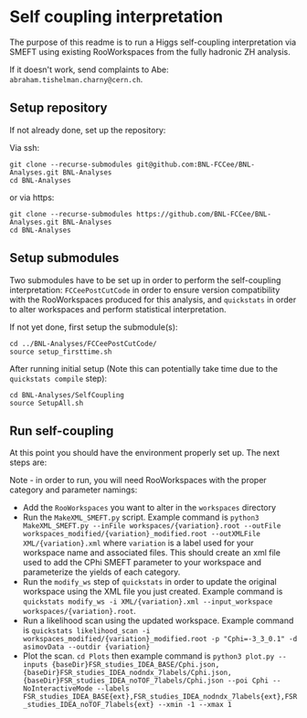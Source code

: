 # Self coupling interpretation

The purpose of this readme is to run a Higgs self-coupling interpretation via SMEFT using existing RooWorkspaces from the fully hadronic ZH analysis.

If it doesn't work, send complaints to Abe: `abraham.tishelman.charny@cern.ch`.

## Setup repository

If not already done, set up the repository:

Via ssh:
```shell
git clone --recurse-submodules git@github.com:BNL-FCCee/BNL-Analyses.git BNL-Analyses
cd BNL-Analyses
```

or via https:
```shell
git clone --recurse-submodules https://github.com/BNL-FCCee/BNL-Analyses.git BNL-Analyses
cd BNL-Analyses
```

## Setup submodules

Two submodules have to be set up in order to perform the self-coupling interpretation: `FCCeePostCutCode` in order to ensure version compatibility with the RooWorkspaces produced for this analysis, and `quickstats` in order to alter workspaces and perform statistical interpretation. 

If not yet done, first setup the submodule(s):

```shell
cd ../BNL-Analyses/FCCeePostCutCode/
source setup_firsttime.sh
```

After running initial setup (Note this can potentially take time due to the `quickstats compile` step):

```shell
cd BNL-Analyses/SelfCoupling
source SetupAll.sh
```

## Run self-coupling

At this point you should have the environment properly set up. The next steps are:

Note - in order to run, you will need RooWorkspaces with the proper category and parameter namings:

- Add the `RooWorkspaces` you want to alter in the `workspaces` directory
- Run the `MakeXML_SMEFT.py` script. Example command is `python3 MakeXML_SMEFT.py --inFile workspaces/{variation}.root --outFile workspaces_modified/{variation}_modified.root --outXMLFile XML/{variation}.xml` where `variation` is a label used for your workspace name and associated files. This should create an xml file used to add the CPhi SMEFT parameter to your workspace and parameterize the yields of each category.
- Run the `modify_ws` step of `quickstats` in order to update the original workspace using the XML file you just created. Example command is `quickstats modify_ws -i XML/{variation}.xml --input_workspace workspaces/{variation}.root`.
- Run a likelihood scan using the updated workspace. Example command is `quickstats likelihood_scan -i workspaces_modified/{variation}_modified.root -p "Cphi=-3_3_0.1" -d asimovData --outdir {variation}`
- Plot the scan. `cd Plots` then example command is `python3 plot.py --inputs {baseDir}FSR_studies_IDEA_BASE/Cphi.json,{baseDir}FSR_studies_IDEA_nodndx_7labels/Cphi.json,{baseDir}FSR_studies_IDEA_noTOF_7labels/Cphi.json --poi Cphi --NoInteractiveMode --labels FSR_studies_IDEA_BASE{ext},FSR_studies_IDEA_nodndx_7labels{ext},FSR_studies_IDEA_noTOF_7labels{ext} --xmin -1 --xmax 1`
